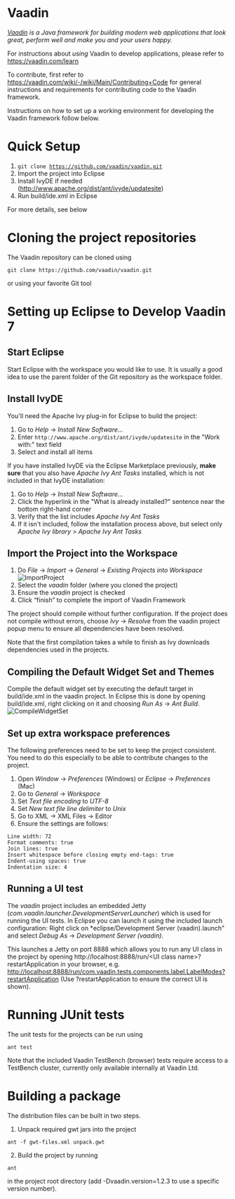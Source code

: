 Vaadin
======
*[Vaadin](https://vaadin.com) is a Java framework for building modern web applications that look great, perform well and make you and your users happy.*

For instructions about _using_ Vaadin to develop applications, please refer to
https://vaadin.com/learn

To contribute, first refer to https://vaadin.com/wiki/-/wiki/Main/Contributing+Code
for general instructions and requirements for contributing code to the Vaadin framework.

Instructions on how to set up a working environment for developing the Vaadin
framework follow below.

Quick Setup
======
1. <code>git clone https://github.com/vaadin/vaadin.git</code>
1. Import the project into Eclipse
1. Install IvyDE if needed (http://www.apache.org/dist/ant/ivyde/updatesite)
1. Run build/ide.xml in Eclipse

For more details, see below

Cloning the project repositories
======
The Vaadin repository can be cloned using
<pre><code>git clone https://github.com/vaadin/vaadin.git</code></pre>

or using your favorite Git tool

Setting up Eclipse to Develop Vaadin 7
=========

Start Eclipse
-------------
Start Eclipse with the workspace you would like to use. It is usually a good idea to use the parent folder of the Git repository as the workspace folder.

Install IvyDE
---------
You'll need the Apache Ivy plug-in for Eclipse to build the project:

1. Go to *Help* -> *Install New Software...*
1. Enter `http://www.apache.org/dist/ant/ivyde/updatesite` in the "Work with:" text field
1. Select and install all items

If you have installed IvyDE via the Eclipse Marketplace previously, **make sure** that you also have *Apache Ivy Ant Tasks* installed, which is not included in that IvyDE installation:

1. Go to *Help* -> *Install New Software...*
1. Click the hyperlink in the "What is already installed?" sentence near the bottom right-hand corner
1. Verify that the list includes *Apache Ivy Ant Tasks*
1. If it isn't included, follow the installation process above, but select only *Apache Ivy library* > *Apache Ivy Ant Tasks*


Import the Project into the Workspace
------------
1. Do *File* -> *Import* -> *General* -> *Existing Projects into Workspace*
![ImportProject](http://f.cl.ly/items/0G361519182v1z2T1o1O/Import.png "Import project")
1. Select the *vaadin* folder (where you cloned the project)
1. Ensure the *vaadin* project is checked
1. Click “finish” to complete the import of Vaadin Framework

The project should compile without further configuration. If the project does not compile without errors, choose *Ivy* -> *Resolve* from the vaadin project popup menu to ensure all dependencies have been resolved.

Note that the first compilation takes a while to finish as Ivy downloads dependencies used in the projects.

Compiling the Default Widget Set and Themes
--------
Compile the default widget set by executing the default target in build/ide.xml in the vaadin project.
In Eclipse this is done by opening build/ide.xml, right clicking on it and choosing *Run As* -> *Ant Build*.
![CompileWidgetSet](http://cl.ly/image/1R43162b282e/build.png "Compiling the Widget Set")

Set up extra workspace preferences
--------
The following preferences need to be set to keep the project consistent. You need to do this especially to be able to contribute changes to the project.

1. Open *Window* -> *Preferences* (Windows) or *Eclipse* -> *Preferences* (Mac)
1. Go to *General* ->  *Workspace*
 1. Set *Text file encoding* to *UTF-8*
 1. Set *New text file line delimiter* to *Unix*
1. Go to XML -> XML Files -> Editor
 1. Ensure the settings are follows:
<pre><code>Line width: 72
Format comments: true
Join lines: true
Insert whitespace before closing empty end-tags: true
Indent-using spaces: true
Indentation size: 4
</code></pre>

Running a UI test
------
The *vaadin* project includes an embedded Jetty (*com.vaadin.launcher.DevelopmentServerLauncher*) which is used for running the UI tests.
In Eclipse you can launch it using the included launch configuration: Right click on *eclipse/Development Server (vaadin).launch" and select *Debug As* -> *Development Server (vaadin)*.

This launches a Jetty on port 8888 which allows you to run any UI class in the project by opening http://localhost:8888/run/&lt;UI class name&gt;?restartApplication in your browser, e.g. [http://localhost:8888/run/com.vaadin.tests.components.label.LabelModes?restartApplication](http://localhost:8888/run/com.vaadin.tests.components.label.LabelModes?restartApplication) (Use ?restartApplication to ensure the correct UI is shown).

Running JUnit tests
=====
The unit tests for the projects can be run using
<pre><code>ant test</code></pre>

Note that the included Vaadin TestBench (browser) tests require access to a TestBench cluster, currently only available internally at Vaadin Ltd.

Building a package
=====
The distribution files can be built in two steps. 

1. Unpack required gwt jars into the project
<pre><code>ant -f gwt-files.xml unpack.gwt</code></pre>
2. Build the project by running
<pre><code>ant</code></pre>
in the project root directory (add -Dvaadin.version=1.2.3 to use a specific version number).
